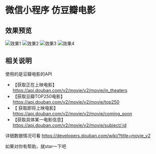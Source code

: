 # 微信小程序 仿豆瓣电影

## 效果预览
![效果1][1]
![效果2][3]
![效果3][2]
![效果4][4]


  ## 相关说明
  使用的是豆瓣电影的API

 - 【获取正在上映电影】  
 https://api.douban.com/v2/movie/v2/movie/in_theaters
 - 【获取豆瓣TOP250电影】  
 https://api.douban.com/v2/movie/v2/movie/top250
 - 【 获取即将上映电影】  
https://api.douban.com/v2/movie/v2/movie/coming_soon
 - 【获取具体某一电影信息】  
 https://api.douban.com/v2/movie/v2/movie/subject/:id
 
 详细数据情况可看 
 https://developers.douban.com/wiki/?title=movie_v2
 
 如果对你有帮助，就star一下吧


  [1]: http://7xsgg1.com1.z0.glb.clouddn.com/douban1.gif
  [2]: http://7xsgg1.com1.z0.glb.clouddn.com/douban2.gif
  [3]: http://7xsgg1.com1.z0.glb.clouddn.com/douban3.gif
  [4]: http://7xsgg1.com1.z0.glb.clouddn.com/douban4.gif